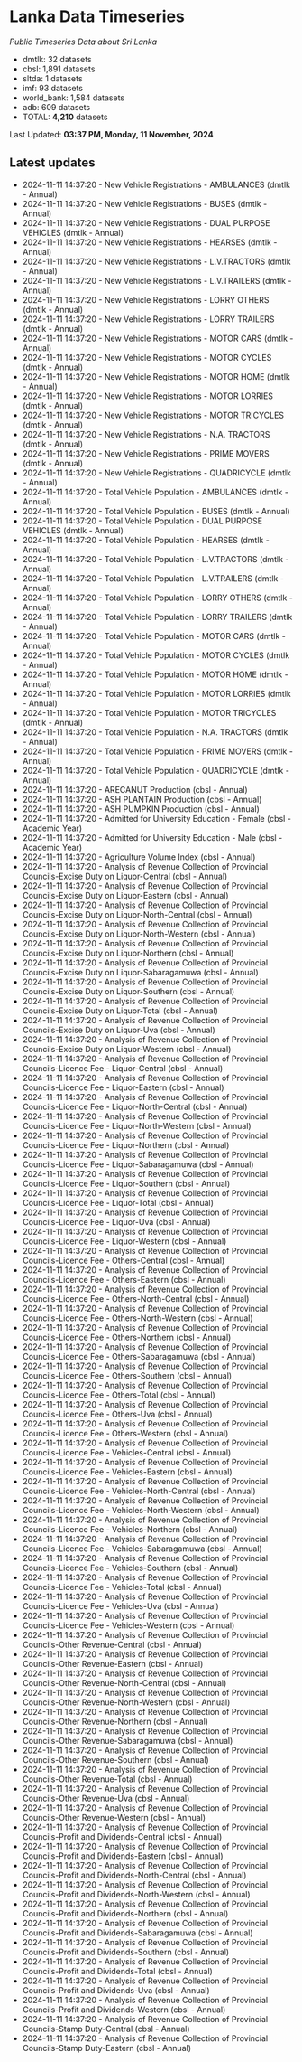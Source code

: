 # Lanka Data Timeseries
*Public Timeseries Data about Sri Lanka*

* dmtlk: 32 datasets
* cbsl: 1,891 datasets
* sltda: 1 datasets
* imf: 93 datasets
* world_bank: 1,584 datasets
* adb: 609 datasets
* TOTAL: **4,210** datasets

Last Updated: **03:37 PM, Monday, 11 November, 2024**

## Latest updates

* 2024-11-11 14:37:20 - New Vehicle Registrations - AMBULANCES (dmtlk - Annual)
* 2024-11-11 14:37:20 - New Vehicle Registrations - BUSES (dmtlk - Annual)
* 2024-11-11 14:37:20 - New Vehicle Registrations - DUAL PURPOSE VEHICLES (dmtlk - Annual)
* 2024-11-11 14:37:20 - New Vehicle Registrations - HEARSES (dmtlk - Annual)
* 2024-11-11 14:37:20 - New Vehicle Registrations - L.V.TRACTORS (dmtlk - Annual)
* 2024-11-11 14:37:20 - New Vehicle Registrations - L.V.TRAILERS (dmtlk - Annual)
* 2024-11-11 14:37:20 - New Vehicle Registrations - LORRY OTHERS (dmtlk - Annual)
* 2024-11-11 14:37:20 - New Vehicle Registrations - LORRY TRAILERS (dmtlk - Annual)
* 2024-11-11 14:37:20 - New Vehicle Registrations - MOTOR CARS (dmtlk - Annual)
* 2024-11-11 14:37:20 - New Vehicle Registrations - MOTOR CYCLES (dmtlk - Annual)
* 2024-11-11 14:37:20 - New Vehicle Registrations - MOTOR HOME (dmtlk - Annual)
* 2024-11-11 14:37:20 - New Vehicle Registrations - MOTOR LORRIES (dmtlk - Annual)
* 2024-11-11 14:37:20 - New Vehicle Registrations - MOTOR TRICYCLES (dmtlk - Annual)
* 2024-11-11 14:37:20 - New Vehicle Registrations - N.A. TRACTORS (dmtlk - Annual)
* 2024-11-11 14:37:20 - New Vehicle Registrations - PRIME MOVERS (dmtlk - Annual)
* 2024-11-11 14:37:20 - New Vehicle Registrations - QUADRICYCLE (dmtlk - Annual)
* 2024-11-11 14:37:20 - Total Vehicle Population - AMBULANCES (dmtlk - Annual)
* 2024-11-11 14:37:20 - Total Vehicle Population - BUSES (dmtlk - Annual)
* 2024-11-11 14:37:20 - Total Vehicle Population - DUAL PURPOSE VEHICLES (dmtlk - Annual)
* 2024-11-11 14:37:20 - Total Vehicle Population - HEARSES (dmtlk - Annual)
* 2024-11-11 14:37:20 - Total Vehicle Population - L.V.TRACTORS (dmtlk - Annual)
* 2024-11-11 14:37:20 - Total Vehicle Population - L.V.TRAILERS (dmtlk - Annual)
* 2024-11-11 14:37:20 - Total Vehicle Population - LORRY OTHERS (dmtlk - Annual)
* 2024-11-11 14:37:20 - Total Vehicle Population - LORRY TRAILERS (dmtlk - Annual)
* 2024-11-11 14:37:20 - Total Vehicle Population - MOTOR CARS (dmtlk - Annual)
* 2024-11-11 14:37:20 - Total Vehicle Population - MOTOR CYCLES (dmtlk - Annual)
* 2024-11-11 14:37:20 - Total Vehicle Population - MOTOR HOME (dmtlk - Annual)
* 2024-11-11 14:37:20 - Total Vehicle Population - MOTOR LORRIES (dmtlk - Annual)
* 2024-11-11 14:37:20 - Total Vehicle Population - MOTOR TRICYCLES (dmtlk - Annual)
* 2024-11-11 14:37:20 - Total Vehicle Population - N.A. TRACTORS (dmtlk - Annual)
* 2024-11-11 14:37:20 - Total Vehicle Population - PRIME MOVERS (dmtlk - Annual)
* 2024-11-11 14:37:20 - Total Vehicle Population - QUADRICYCLE (dmtlk - Annual)
* 2024-11-11 14:37:20 - ARECANUT Production (cbsl - Annual)
* 2024-11-11 14:37:20 - ASH PLANTAIN Production (cbsl - Annual)
* 2024-11-11 14:37:20 - ASH PUMPKIN Production (cbsl - Annual)
* 2024-11-11 14:37:20 - Admitted for University Education - Female (cbsl - Academic Year)
* 2024-11-11 14:37:20 - Admitted for University Education - Male (cbsl - Academic Year)
* 2024-11-11 14:37:20 - Agriculture Volume Index (cbsl - Annual)
* 2024-11-11 14:37:20 - Analysis of Revenue Collection of Provincial Councils-Excise Duty on Liquor-Central (cbsl - Annual)
* 2024-11-11 14:37:20 - Analysis of Revenue Collection of Provincial Councils-Excise Duty on Liquor-Eastern (cbsl - Annual)
* 2024-11-11 14:37:20 - Analysis of Revenue Collection of Provincial Councils-Excise Duty on Liquor-North-Central (cbsl - Annual)
* 2024-11-11 14:37:20 - Analysis of Revenue Collection of Provincial Councils-Excise Duty on Liquor-North-Western (cbsl - Annual)
* 2024-11-11 14:37:20 - Analysis of Revenue Collection of Provincial Councils-Excise Duty on Liquor-Northern (cbsl - Annual)
* 2024-11-11 14:37:20 - Analysis of Revenue Collection of Provincial Councils-Excise Duty on Liquor-Sabaragamuwa (cbsl - Annual)
* 2024-11-11 14:37:20 - Analysis of Revenue Collection of Provincial Councils-Excise Duty on Liquor-Southern (cbsl - Annual)
* 2024-11-11 14:37:20 - Analysis of Revenue Collection of Provincial Councils-Excise Duty on Liquor-Total (cbsl - Annual)
* 2024-11-11 14:37:20 - Analysis of Revenue Collection of Provincial Councils-Excise Duty on Liquor-Uva (cbsl - Annual)
* 2024-11-11 14:37:20 - Analysis of Revenue Collection of Provincial Councils-Excise Duty on Liquor-Western (cbsl - Annual)
* 2024-11-11 14:37:20 - Analysis of Revenue Collection of Provincial Councils-Licence Fee - Liquor-Central (cbsl - Annual)
* 2024-11-11 14:37:20 - Analysis of Revenue Collection of Provincial Councils-Licence Fee - Liquor-Eastern (cbsl - Annual)
* 2024-11-11 14:37:20 - Analysis of Revenue Collection of Provincial Councils-Licence Fee - Liquor-North-Central (cbsl - Annual)
* 2024-11-11 14:37:20 - Analysis of Revenue Collection of Provincial Councils-Licence Fee - Liquor-North-Western (cbsl - Annual)
* 2024-11-11 14:37:20 - Analysis of Revenue Collection of Provincial Councils-Licence Fee - Liquor-Northern (cbsl - Annual)
* 2024-11-11 14:37:20 - Analysis of Revenue Collection of Provincial Councils-Licence Fee - Liquor-Sabaragamuwa (cbsl - Annual)
* 2024-11-11 14:37:20 - Analysis of Revenue Collection of Provincial Councils-Licence Fee - Liquor-Southern (cbsl - Annual)
* 2024-11-11 14:37:20 - Analysis of Revenue Collection of Provincial Councils-Licence Fee - Liquor-Total (cbsl - Annual)
* 2024-11-11 14:37:20 - Analysis of Revenue Collection of Provincial Councils-Licence Fee - Liquor-Uva (cbsl - Annual)
* 2024-11-11 14:37:20 - Analysis of Revenue Collection of Provincial Councils-Licence Fee - Liquor-Western (cbsl - Annual)
* 2024-11-11 14:37:20 - Analysis of Revenue Collection of Provincial Councils-Licence Fee - Others-Central (cbsl - Annual)
* 2024-11-11 14:37:20 - Analysis of Revenue Collection of Provincial Councils-Licence Fee - Others-Eastern (cbsl - Annual)
* 2024-11-11 14:37:20 - Analysis of Revenue Collection of Provincial Councils-Licence Fee - Others-North-Central (cbsl - Annual)
* 2024-11-11 14:37:20 - Analysis of Revenue Collection of Provincial Councils-Licence Fee - Others-North-Western (cbsl - Annual)
* 2024-11-11 14:37:20 - Analysis of Revenue Collection of Provincial Councils-Licence Fee - Others-Northern (cbsl - Annual)
* 2024-11-11 14:37:20 - Analysis of Revenue Collection of Provincial Councils-Licence Fee - Others-Sabaragamuwa (cbsl - Annual)
* 2024-11-11 14:37:20 - Analysis of Revenue Collection of Provincial Councils-Licence Fee - Others-Southern (cbsl - Annual)
* 2024-11-11 14:37:20 - Analysis of Revenue Collection of Provincial Councils-Licence Fee - Others-Total (cbsl - Annual)
* 2024-11-11 14:37:20 - Analysis of Revenue Collection of Provincial Councils-Licence Fee - Others-Uva (cbsl - Annual)
* 2024-11-11 14:37:20 - Analysis of Revenue Collection of Provincial Councils-Licence Fee - Others-Western (cbsl - Annual)
* 2024-11-11 14:37:20 - Analysis of Revenue Collection of Provincial Councils-Licence Fee - Vehicles-Central (cbsl - Annual)
* 2024-11-11 14:37:20 - Analysis of Revenue Collection of Provincial Councils-Licence Fee - Vehicles-Eastern (cbsl - Annual)
* 2024-11-11 14:37:20 - Analysis of Revenue Collection of Provincial Councils-Licence Fee - Vehicles-North-Central (cbsl - Annual)
* 2024-11-11 14:37:20 - Analysis of Revenue Collection of Provincial Councils-Licence Fee - Vehicles-North-Western (cbsl - Annual)
* 2024-11-11 14:37:20 - Analysis of Revenue Collection of Provincial Councils-Licence Fee - Vehicles-Northern (cbsl - Annual)
* 2024-11-11 14:37:20 - Analysis of Revenue Collection of Provincial Councils-Licence Fee - Vehicles-Sabaragamuwa (cbsl - Annual)
* 2024-11-11 14:37:20 - Analysis of Revenue Collection of Provincial Councils-Licence Fee - Vehicles-Southern (cbsl - Annual)
* 2024-11-11 14:37:20 - Analysis of Revenue Collection of Provincial Councils-Licence Fee - Vehicles-Total (cbsl - Annual)
* 2024-11-11 14:37:20 - Analysis of Revenue Collection of Provincial Councils-Licence Fee - Vehicles-Uva (cbsl - Annual)
* 2024-11-11 14:37:20 - Analysis of Revenue Collection of Provincial Councils-Licence Fee - Vehicles-Western (cbsl - Annual)
* 2024-11-11 14:37:20 - Analysis of Revenue Collection of Provincial Councils-Other Revenue-Central (cbsl - Annual)
* 2024-11-11 14:37:20 - Analysis of Revenue Collection of Provincial Councils-Other Revenue-Eastern (cbsl - Annual)
* 2024-11-11 14:37:20 - Analysis of Revenue Collection of Provincial Councils-Other Revenue-North-Central (cbsl - Annual)
* 2024-11-11 14:37:20 - Analysis of Revenue Collection of Provincial Councils-Other Revenue-North-Western (cbsl - Annual)
* 2024-11-11 14:37:20 - Analysis of Revenue Collection of Provincial Councils-Other Revenue-Northern (cbsl - Annual)
* 2024-11-11 14:37:20 - Analysis of Revenue Collection of Provincial Councils-Other Revenue-Sabaragamuwa (cbsl - Annual)
* 2024-11-11 14:37:20 - Analysis of Revenue Collection of Provincial Councils-Other Revenue-Southern (cbsl - Annual)
* 2024-11-11 14:37:20 - Analysis of Revenue Collection of Provincial Councils-Other Revenue-Total (cbsl - Annual)
* 2024-11-11 14:37:20 - Analysis of Revenue Collection of Provincial Councils-Other Revenue-Uva (cbsl - Annual)
* 2024-11-11 14:37:20 - Analysis of Revenue Collection of Provincial Councils-Other Revenue-Western (cbsl - Annual)
* 2024-11-11 14:37:20 - Analysis of Revenue Collection of Provincial Councils-Profit and Dividends-Central (cbsl - Annual)
* 2024-11-11 14:37:20 - Analysis of Revenue Collection of Provincial Councils-Profit and Dividends-Eastern (cbsl - Annual)
* 2024-11-11 14:37:20 - Analysis of Revenue Collection of Provincial Councils-Profit and Dividends-North-Central (cbsl - Annual)
* 2024-11-11 14:37:20 - Analysis of Revenue Collection of Provincial Councils-Profit and Dividends-North-Western (cbsl - Annual)
* 2024-11-11 14:37:20 - Analysis of Revenue Collection of Provincial Councils-Profit and Dividends-Northern (cbsl - Annual)
* 2024-11-11 14:37:20 - Analysis of Revenue Collection of Provincial Councils-Profit and Dividends-Sabaragamuwa (cbsl - Annual)
* 2024-11-11 14:37:20 - Analysis of Revenue Collection of Provincial Councils-Profit and Dividends-Southern (cbsl - Annual)
* 2024-11-11 14:37:20 - Analysis of Revenue Collection of Provincial Councils-Profit and Dividends-Total (cbsl - Annual)
* 2024-11-11 14:37:20 - Analysis of Revenue Collection of Provincial Councils-Profit and Dividends-Uva (cbsl - Annual)
* 2024-11-11 14:37:20 - Analysis of Revenue Collection of Provincial Councils-Profit and Dividends-Western (cbsl - Annual)
* 2024-11-11 14:37:20 - Analysis of Revenue Collection of Provincial Councils-Stamp Duty-Central (cbsl - Annual)
* 2024-11-11 14:37:20 - Analysis of Revenue Collection of Provincial Councils-Stamp Duty-Eastern (cbsl - Annual)